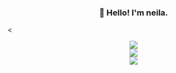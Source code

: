 
<h3 align="center">👋 Hello! I'm neila.</h3>
<p align="center">
  <!-- blog -->
</p>
<<p align="center">
  <a href="https://github.com/neila-a" title="Neila's GitHub Stats">
    <img src="https://github-readme-stats.vercel.app/api?username=HCLonely&show_icons=true&count_private=true&layout=compact&theme=default">
  </a>
  <br/>
  <a href="https://wakatime.com/@HCLonely" title="Wakatime Stats">
    <img src="https://github-readme-stats.vercel.app/api/wakatime?username=HCLonely&layout=compact">
  </a>
  <br/>
  <a href="https://github.com/neila-a" title="Most Used Languages">
    <img src="https://github-readme-stats.vercel.app/api/top-langs/?username=neila-a&layout=compact&count_private=true&theme=default">
  </a>
</p>
